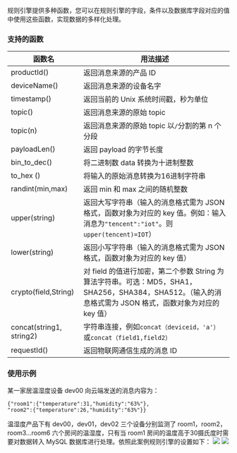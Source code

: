 

规则引擎提供多种函数，您可以在规则引擎的字段，条件以及数据库字段对应的值中使用这些函数，实现数据的多样化处理。

### 支持的函数

| 函数名                   | 用法描述                                                     |
| ------------------------ | ------------------------------------------------------------ |
| productId()              | 返回消息来源的产品 ID                                        |
| deviceName()             | 返回消息来源的设备名字                                       |
| timestamp()              | 返回当前的 Unix 系统时间戳，秒为单位                         |
| topic()                  | 返回消息来源的原始 topic                                     |
| topic(n)                 | 返回消息来源的原始 topic 以`/`分割的第 n 个分段              |
| payloadLen()             | 返回 payload 的字节长度                                        |
| bin_to_dec()             | 将二进制数 data 转换为十进制整数                               |
| to_hex ()                | 将输入的原始消息转换为16进制字符串                           |
| randint(min,max)         | 返回 min 和 max 之间的随机整数                               |
| upper(string)        | 返回大写字符串（输入的消息格式需为 JSON 格式，函数对象为对应的 key 值。例如：输入消息为`"tencent":"iot"`。则`upper(tencent)=IOT`） |
| lower(string)         | 返回小写字符串（输入的消息格式需为 JSON 格式，函数对象为对应的 key 值） |
| crypto(field,String)    | 对 field 的值进行加密，第二个参数 String 为算法字符串。可选：MD5，SHA1，SHA256，SHA384，SHA512。（输入的消息格式需为 JSON 格式，函数对象为对应的 key 值） |
| concat(string1, string2) | 字符串连接，例如`concat（deviceid，'a'）`或`concat（field1,field2）`|
| requestId()              | 返回物联网通信生成的消息 ID                                   |

### 使用示例

某一家居温湿度设备 dev00 向云端发送的消息内容为：

```
{"room1":{"temperature":31,"humidity":"63%"},
"room2":{"temperature":26,"humidity":"63%"}}
```

温湿度产品下有 dev00，dev01，dev02 三个设备分别监测了 room1，room2，room3...room6 六个房间的温湿度，只有当 room1 房间的温度高于30摄氏度时需要对数据转入 MySQL 数据库进行处理。依照此案例规则引擎的设置如下：
![](https://main.qcloudimg.com/raw/78e7fe0bdc8a17c91a93dfa5d85c100f.png)
![](https://main.qcloudimg.com/raw/c56994ea333f1d0a0bb3a79107c33aba.png)


